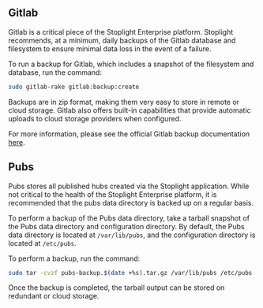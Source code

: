## Gitlab

Gitlab is a critical piece of the Stoplight Enterprise platform. Stoplight recommends, at a minimum, daily backups of the Gitlab database and filesystem to ensure minimal data loss in the event of a failure.

To run a backup for Gitlab, which includes a snapshot of the filesystem and database, run the command:

```bash
sudo gitlab-rake gitlab:backup:create
```

Backups are in zip format, making them very easy to store in remote or cloud storage. Gitlab also offers built-in capabilities that provide automatic uploads to cloud storage providers when configured.

For more information, please see the official Gitlab backup documentation [here](https://docs.gitlab.com/ee/raketasks/backup_restore.html).

## Pubs

Pubs stores all published hubs created via the Stoplight application. While not critical to the health of the Stoplight Enterprise platform, it is recommended that the pubs data directory is backed up on a regular basis.

To perform a backup of the Pubs data directory, take a tarball snapshot of the Pubs data directory and configuration directory. By default, the Pubs data directory is located at `/var/lib/pubs`, and the configuration directory is located at `/etc/pubs`.

To perform a backup, run the command:

```bash
sudo tar -cvzf pubs-backup.$(date +%s).tar.gz /var/lib/pubs /etc/pubs
```

Once the backup is completed, the tarball output can be stored on redundant or cloud storage.